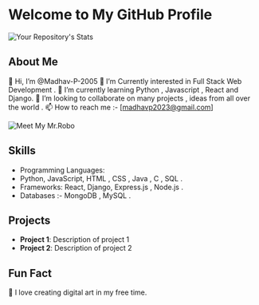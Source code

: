 # Welcome to My GitHub Profile

![Your Repository's Stats](https://github-readme-stats.vercel.app/api?username=Madhav-P-2005&show_icons=true)

## About Me
👋 Hi, I’m @Madhav-P-2005 
👀 I’m Currently interested in Full Stack Web Development .
🌱 I’m currently learning Python , Javascript , React and Django.
💞️ I’m looking to collaborate on many projects , ideas from all over the world . 
📫 How to reach me :-  [madhavp2023@gmail.com]

![Meet My Mr.Robo](https://user-images.githubusercontent.com/74038190/221352989-518609ab-b4d1-459e-929f-a08cd2bd9b3c.gif)

## Skills
- Programming Languages:
- Python,  JavaScript, HTML , CSS , Java , C , SQL . 
- Frameworks: React, Django, Express.js , Node.js . 
- Databases :- MongoDB , MySQL . 

## Projects
- **Project 1**: Description of project 1
- **Project 2**: Description of project 2

## Fun Fact
🎨 I love creating digital art in my free time.

<!---
Your_GitHub_Username/Your_GitHub_Username is a ✨ special ✨ repository because its `README.md` (this file) appears on your GitHub profile.
--->
